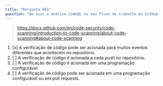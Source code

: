 ```yaml
---
title: "Pergunta 061"
question: "Ao usar a análise CodeQL no seu fluxo de trabalho do GitHub Actions, com que frequência a verificação é acionada?"
---
```



> https://docs.github.com/en/code-security/code-scanning/introduction-to-code-scanning/about-code-scanning#about-code-scanning
1. [x] A verificação de código pode ser acionada para muitos eventos diferentes que acontecem no repositório.
1. [ ] A verificação de código é acionada a cada push no repositório.
1. [ ] A verificação de código é acionada em uma programação configurável.
1. [ ] A verificação de código pode ser acionada em uma programação configurável ou em pull requests.
